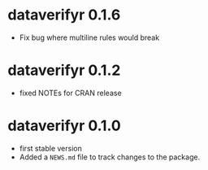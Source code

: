 # dataverifyr 0.1.6

* Fix bug where multiline rules would break

# dataverifyr 0.1.2

* fixed NOTEs for CRAN release

# dataverifyr 0.1.0

* first stable version
* Added a `NEWS.md` file to track changes to the package.
